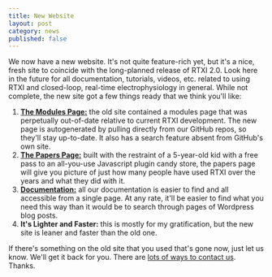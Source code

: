 ```yaml
---
title: New Website
layout: post
category: news
published: false
---
```


We now have a new website. It's not quite feature-rich yet, but it's a nice,
fresh site to coincide with the long-planned release of RTXI 2.0. Look here in
the future for all documentation, tutorials, videos, etc. related to using RTXI
and closed-loop, real-time electrophysiology in general.  While not complete,
the new site got a few things ready that we think you'll like:  

1. [**The Modules Page:**](/modules/) the old site contained a modules page
   that was perpetually out-of-date relative to current RTXI development. The
   new page is autogenerated by pulling directly from our GitHub repos, so
   they'll stay up-to-date. It also has a search feature absent from GitHub's
   own site.  
2. [**The Papers Page:**](/papers/) built with the restraint of a 5-year-old
   kid with a free pass to an all-you-use Javascript plugin candy store, the
   papers page will give you picture of just how many people have used RTXI
   over the years and what they did with it.  
3. [**Documentation:**](/docs/) all our documentation is easier to find and all
   accessible from a single page. At any rate, it'll be easier to find what you
   need this way than it would be to search through pages of Wordpress blog
   posts.  
4. **It's Lighter and Faster:** this is mostly for my gratification, but the
   new site is leaner and faster than the old one.  

If there's something on the old site that you used that's gone now, just let us
know. We'll get it back for you. There are [lots of ways to contact
us](/contact/). Thanks.
